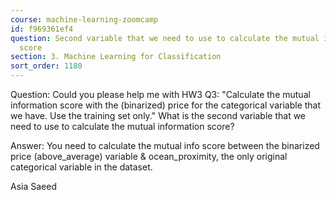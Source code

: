 ```yaml
---
course: machine-learning-zoomcamp
id: f969361ef4
question: Second variable that we need to use to calculate the mutual information
  score
section: 3. Machine Learning for Classification
sort_order: 1180
---
```


Question: Could you please help me with HW3 Q3: "Calculate the mutual information score with the (binarized) price for the categorical variable that we have. Use the training set only." What is the second variable that we need to use to calculate the mutual information score?

Answer: You need to calculate the mutual info score between the binarized price (above_average) variable & ocean_proximity, the only original categorical variable in the dataset.

Asia Saeed

